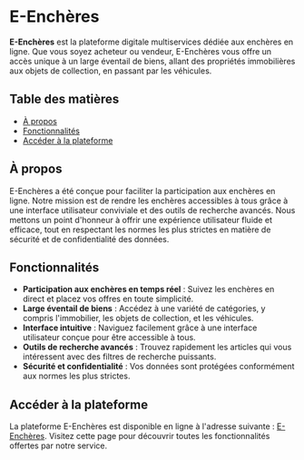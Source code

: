 # E-Enchères

**E-Enchères** est la plateforme digitale multiservices dédiée aux enchères en ligne. Que vous soyez acheteur ou vendeur, E-Enchères vous offre un accès unique à un large éventail de biens, allant des propriétés immobilières aux objets de collection, en passant par les véhicules.

## Table des matières

- [À propos](#à-propos)
- [Fonctionnalités](#fonctionnalités)
- [Accéder à la plateforme](#accéder-à-la-plateforme)

## À propos

E-Enchères a été conçue pour faciliter la participation aux enchères en ligne. Notre mission est de rendre les enchères accessibles à tous grâce à une interface utilisateur conviviale et des outils de recherche avancés. Nous mettons un point d'honneur à offrir une expérience utilisateur fluide et efficace, tout en respectant les normes les plus strictes en matière de sécurité et de confidentialité des données.

## Fonctionnalités

- **Participation aux enchères en temps réel** : Suivez les enchères en direct et placez vos offres en toute simplicité.
- **Large éventail de biens** : Accédez à une variété de catégories, y compris l'immobilier, les objets de collection, et les véhicules.
- **Interface intuitive** : Naviguez facilement grâce à une interface utilisateur conçue pour être accessible à tous.
- **Outils de recherche avancés** : Trouvez rapidement les articles qui vous intéressent avec des filtres de recherche puissants.
- **Sécurité et confidentialité** : Vos données sont protégées conformément aux normes les plus strictes.

## Accéder à la plateforme

La plateforme E-Enchères est disponible en ligne à l'adresse suivante : [E-Enchères](https://online-auction-and-bidding-1.onrender.com/about). Visitez cette page pour découvrir toutes les fonctionnalités offertes par notre service.
